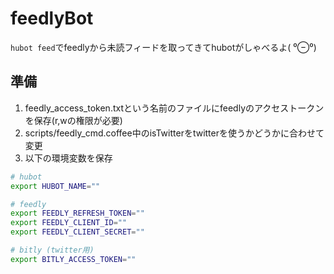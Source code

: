 # feedlyBot
`hubot feed`でfeedlyから未読フィードを取ってきてhubotがしゃべるよ( ⁰⊖⁰)

## 準備
1. feedly_access_token.txtという名前のファイルにfeedlyのアクセストークンを保存(r,wの権限が必要)
1. scripts/feedly_cmd.coffee中のisTwitterをtwitterを使うかどうかに合わせて変更
1. 以下の環境変数を保存

```sh
# hubot
export HUBOT_NAME=""

# feedly
export FEEDLY_REFRESH_TOKEN=""
export FEEDLY_CLIENT_ID=""
export FEEDLY_CLIENT_SECRET=""

# bitly (twitter用)
export BITLY_ACCESS_TOKEN=""
```
